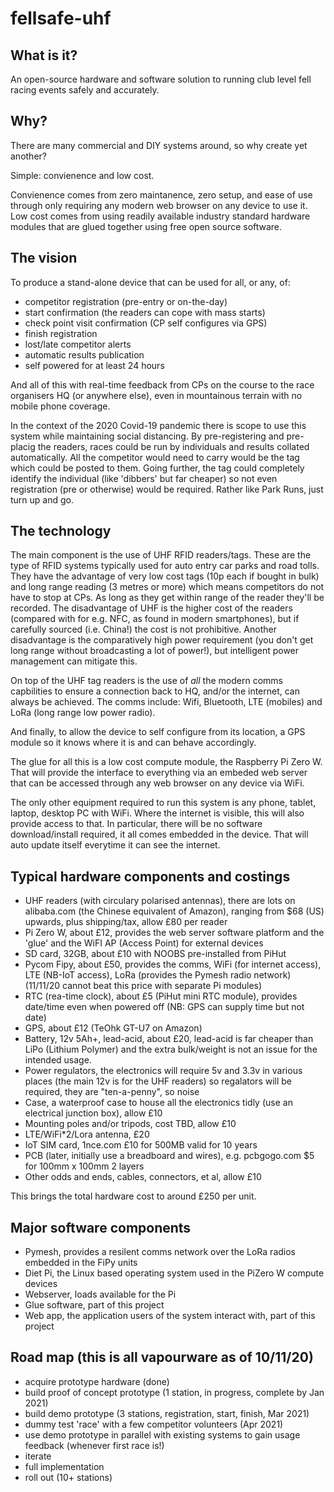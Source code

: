 # fellsafe-uhf

## What is it?
An open-source hardware and software solution to running club level fell racing events safely and accurately.

## Why?
There are many commercial and DIY systems around, so why create yet another?

Simple: convienence and low cost.

Convienence comes from zero maintanence, zero setup, and ease of use through only requiring any modern web browser on any device to use it.
Low cost comes from using readily available industry standard hardware modules that are glued together using free open source software.

## The vision
To produce a stand-alone device that can be used for all, or any, of:
 - competitor registration (pre-entry or on-the-day)
 - start confirmation (the readers can cope with mass starts)
 - check point visit confirmation (CP self configures via GPS)
 - finish registration
 - lost/late competitor alerts
 - automatic results publication
 - self powered for at least 24 hours
 
And all of this with real-time feedback from CPs on the course to the race organisers HQ (or anywhere else), even in mountainous terrain with no mobile phone coverage.

In the context of the 2020 Covid-19 pandemic there is scope to use this system while maintaining social distancing. By pre-registering and pre-placig the readers, races could be run by individuals and results collated automatically. All the competitor would need to carry would be the tag which could be posted to them. Going further, the tag could completely identify the individual (like 'dibbers' but far cheaper) so not even registration (pre or otherwise) would be required. Rather like Park Runs, just turn up and go.
 
## The technology
The main component is the use of UHF RFID readers/tags. These are the type of RFID systems typically used for auto entry car parks and road tolls. They have the advantage of very low cost tags (10p each if bought in bulk) and long range reading (3 metres or more) which means competitors do not have to stop at CPs. As long as they get within range of the reader they'll be recorded. The disadvantage of UHF is the higher cost of the readers (compared with for e.g. NFC, as found in modern smartphones), but if carefully sourced (i.e. China!) the cost is not prohibitive. Another disadvantage is the comparatively high power requirement (you don't get long range without broadcasting a lot of power!), but intelligent power management can mitigate this.

On top of the UHF tag readers is the use of *all* the modern comms capbilities to ensure a connection back to HQ, and/or the internet, can always be achieved. The comms include: Wifi, Bluetooth, LTE (mobiles) and LoRa (long range low power radio).

And finally, to allow the device to self configure from its location, a GPS module so it knows where it is and can behave accordingly.

The glue for all this is a low cost compute module, the Raspberry Pi Zero W. That will provide the interface to everything via an embeded web server that can be accessed through any web browser on any device via WiFi.

The only other equipment required to run this system is any phone, tablet, laptop, desktop PC with WiFi. Where the internet is visible, this will also provide access to that. In particular, there will be no software download/install required, it all comes embedded in the device. That will auto update itself everytime it can see the internet.

## Typical hardware components and costings

 - UHF readers (with circulary polarised antennas), there are lots on alibaba.com (the Chinese equivalent of Amazon), ranging from $68 (US) upwards, plus shipping/tax, allow £80 per reader
 - Pi Zero W, about £12, provides the web server software platform and the 'glue' and the WiFI AP (Access Point) for external devices
 - SD card, 32GB, about £10 with NOOBS pre-installed from PiHut
 - Pycom Fipy, about £50, provides the comms, WiFi (for internet access), LTE (NB-IoT access), LoRa (provides the Pymesh radio network) (11/11/20 cannot beat this price with separate Pi modules)
 - RTC (rea-time clock), about £5 (PiHut mini RTC module), provides date/time even when powered off (NB: GPS can supply time but not date)
 - GPS, about £12 (TeOhk GT-U7 on Amazon)
 - Battery, 12v 5Ah+, lead-acid, about £20, lead-acid is far cheaper than LiPo (Lithium Polymer) and the extra bulk/weight is not an issue for the intended usage. 
 - Power regulators, the electronics will require 5v and 3.3v in various places (the main 12v is for the UHF readers) so regalators will be required, they are "ten-a-penny", so noise
 - Case, a waterproof case to house all the electronics tidly (use an electrical junction box), allow £10
 - Mounting poles and/or tripods, cost TBD, allow £10
 - LTE/WiFi*2/Lora antenna, £20
 - IoT SIM card, 1nce.com £10 for 500MB valid for 10 years
 - PCB (later, initially use a breadboard and wires), e.g. pcbgogo.com $5 for 100mm x 100mm 2 layers
 - Other odds and ends, cables, connectors, et al, allow £10
 
 This brings the total hardware cost to around £250 per unit. 
 
 ## Major software components
 
  - Pymesh, provides a resilent comms network over the LoRa radios embedded in the FiPy units
  - Diet Pi, the Linux based operating system used in the PiZero W compute devices
  - Webserver, loads available for the Pi
  - Glue software, part of this project
  - Web app, the application users of the system interact with, part of this project
  
  ## Road map (this is all vapourware as of 10/11/20)
  
   - acquire prototype hardware (done)
   - build proof of concept prototype (1 station, in progress, complete by Jan 2021)
   - build demo prototype (3 stations, registration, start, finish, Mar 2021)
   - dummy test 'race' with a few competitor volunteers (Apr 2021)
   - use demo prototype in parallel with existing systems to gain usage feedback (whenever first race is!)
   - iterate
   - full implementation
   - roll out (10+ stations)
   
